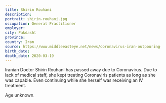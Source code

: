 ```yaml
---
title: Shirin Rouhani
description: 
portrait: shirin-rouhani.jpg
occupation: General Practitioner
employer: 
city: Pakdasht
province: 
country: Iran
source: https://www.middleeasteye.net/news/coronavirus-iran-outpouring-support-doctors-tackling-covid-19-online, https://twitter.com/zafarabbaszaidi/status/1240750629686894592, https://iran-hrm.com/index.php/2020/03/31/dozens-of-iranian-doctors-died-during-irans-coronavirus-crisis/
birth_date: 
death_date: 2020-03-19
---
```


Iranian Doctor Shirin Rouhani has passed away due to Coronavirus. Due to lack of medical staff, she kept treating Coronaviris patients as long as she was capable. Even continuing while she herself was receiving an IV treatment.

Age unknown.